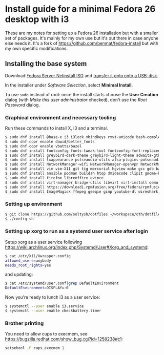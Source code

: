 # Install guide for a minimal Fedora 26 desktop with i3

These are my notes for setting up a Fedora 26 installation but with a smaller set of packages.
It's mainly for my own use but it's out there in case anyone else needs it.
It's a fork of https://github.com/benmat/fedora-install but with my own specific modifications.

## Installing the base system

Download [Fedora Server Netinstall ISO](https://getfedora.org/en/server/download/) and [transfer it onto onto a USB-disk](https://docs.fedoraproject.org/f26/install-guide/install/Preparing_for_Installation.html#sect-preparing-boot-media).

In the installer under *Software Selection*, select **Minimal Install**.

To use `sudo` instead of root: once the install starts choose the **User Creation** dialog (with *Make this user administrator* checked), don't use the *Root Password* dialog.

### Graphical environment and necessary tooling

Run these commands to install X, i3 and a terminal.

```sh
$ sudo dnf install @base-x i3 i3lock xbindkeys rxvt-unicode bash-completion
$ sudo dnf copr enable dawid/better_fonts
$ sudo dnf copr enable vbatts/bazel
$ sudo dnf install fontconfig fonts-tweak-tool fontconfig-font-replacements bitstream-vera-sans-fonts blender-fonts courier-prime-fonts dejavu-sans-fonts dejavu-sans-mono-fonts dejavu-serif-fonts eosrei-emojione-fonts fontawesome-fonts gdouros-symbola-fonts gelasio-fonts google-droid-sans-fonts google-droid-sans-mono-fonts google-noto-emoji-color-fonts levien-inconsolata-fonts liberation-fonts liberation-fonts-common liberation-mono-fonts liberation-sans-fonts liberation-serif-fonts libfonts libre-baskerville-fonts terminus-fonts
$ sudo dnf install greybird-dark-theme greybird-light-theme adwaita-gtk2-theme adwaita-cursor-theme adwaita-icon-theme
$ sudo dnf install lxappearance pulseaudio-utils alsa-plugins-pulseaudio mpg123-plugins-pulseaudio xclip
$ sudo dnf install NetworkManager-wifi NetworkManager-openvpn NetworkManager-openvpn-gnome network-manager-applet
$ sudo dnf install vim vim-X11 git tig mercurial hgview make gcc gdb bazel3 hub patch perf sqlite strace tree whois ShellCheck cronie bison rclone awscli bat v4l-utils cmus
$ sudo dnf install ansible podman buildah htop dmidecode clipit gnome-keyring krb5-workstation tar zip unzip p7zip bzip2 cups dstat jq lshw weechat bc rsync mc simple-mtpfs pciutils alsa-utils pulseaudio autofs net-tools rdate usbutils ntfs-3g httpie at bind-utils calibre keepassxc lsof openssl
$ sudo dnf install firefox libreoffice evince
$ sudo dnf install virt-manager bridge-utils libvirt virt-install qemu-kvm
$ sudo dnf install https://download1.rpmfusion.org/free/fedora/rpmfusion-free-release-$(rpm -E %fedora).noarch.rpm https://download1.rpmfusion.org/nonfree/fedora/rpmfusion-nonfree-release-$(rpm -E %fedora).noarch.rpm
$ sudo dnf install ImageMagick ffmpeg geeqie gimp youtube-dl wireshark nmap mtr unrar mplayer pavucontrol inkscape blender darktable audacity openshot
```

### Setting up environment

```sh
$ git clone https://github.com/soltysh/dotfiles ~/workspace/oth/dotfiles
$ ./config.sh
```

### Setting up xorg to run as a systemd user service after login

Setup xorg as a user service following https://wiki.archlinux.org/index.php/Systemd/User#Xorg_and_systemd:

```sh
$ cat /etc/X11/Xwrapper.config
allowed_users=anybody
needs_root_rights=yes
```

and updating:

```sh
$ cat /etc/systemd/user.conf|grep DefaultEnvironment
DefaultEnvironment=DISPLAY=:0
```

Now you're ready to lunch i3 as a user service:

```sh
$ systemctl --user enable i3.service
$ systemctl --user enable checkbattery.timer
```

### Brother printing

You need to allow cups to execmem, see https://bugzilla.redhat.com/show_bug.cgi?id=1258238#c1:

```sh
setsebool -P cups_execmem 1
```
